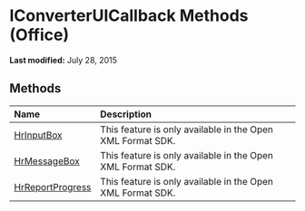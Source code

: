 
# IConverterUICallback Methods (Office)

 **Last modified:** July 28, 2015


## Methods



|**Name**|**Description**|
|:-----|:-----|
| [HrInputBox](5767b5cc-98f4-3855-796d-dfc4ccc77f9a.md)|This feature is only available in the Open XML Format SDK.|
| [HrMessageBox](41174ca5-0248-6f1b-23ce-54183a52ae48.md)|This feature is only available in the Open XML Format SDK.|
| [HrReportProgress](585f52bc-755a-e360-8220-a97d1b7a697a.md)|This feature is only available in the Open XML Format SDK.|
